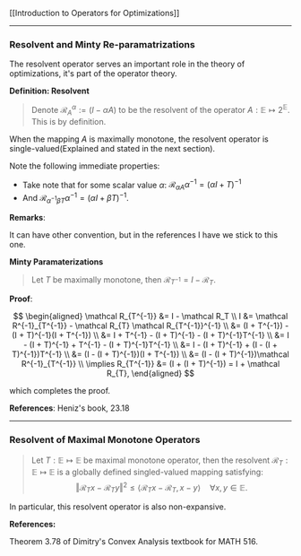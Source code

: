 [[Introduction to Operators for Optimizations]]

---
### **Resolvent and Minty Re-paramatrizations**

The resolvent operator serves an important role in the theory of optimizations, it's part of the operator theory. 

**Definition: Resolvent**

> Denote $\mathcal R_A^{\alpha}:= (I - \alpha A)$ to be the resolvent of the operator $A: \mathbb E \mapsto 2^{\mathbb E}$. This is by definition. 

When the mapping $A$ is maximally monotone, the resolvent operator is single-valued(Explained and stated in the next section). 

Note the following immediate properties: 

- Take note that for some scalar value $\alpha$: $\mathcal R_{\alpha A}\alpha^{-1} = (\alpha I + T)^{-1}$
- And $\mathcal R_{\alpha^{-1}\beta T}\alpha^{-1} = (\alpha I + \beta T)^{-1}$. 


**Remarks**:

It can have other convention, but in the references I have we stick to this one. 

**Minty Paramaterizations**

> Let $T$ be maximally monotone, then $\mathcal R_{T^{-1}} = I - \mathcal{R}_{T}$. 

**Proof**:

$$
\begin{aligned}
    \mathcal R_{T^{-1}} &= I - \mathcal R_T
    \\
    I &= \mathcal R^{-1}_{T^{-1}} - \mathcal R_{T} \mathcal R_{T^{-1}}^{-1}
    \\
    &= 
    (I + T^{-1}) - (I + T)^{-1}(I + T^{-1})
    \\
    &= 
    I + T^{-1} - (I + T)^{-1} - (I + T)^{-1}T^{-1}
    \\
    &= 
    I - (I + T)^{-1} + T^{-1} - (I + T)^{-1}T^{-1}
    \\
    &= 
    I - (I + T)^{-1} + (I - (I + T)^{-1})T^{-1}
    \\
    &= 
    (I - (I + T)^{-1})(I + T^{-1})
    \\
    &= (I - (I + T)^{-1})\mathcal R^{-1}_{T^{-1}}
    \\
    \implies  R_{T^{-1}} &= 
    (I + (I + T)^{-1}) = I + \mathcal R_{T}, 
\end{aligned}
$$

which completes the proof. 

**References**: Heniz's book, 23.18

---
### **Resolvent of Maximal Monotone Operators**

> Let $T: \mathbb E \mapsto \mathbb E$ be maximal monotone operator, then the resolvent $\mathcal R_T: \mathbb E\mapsto \mathbb E$ is a globally defined singled-valued mapping satisfying:
> $$
> \Vert \mathcal R_Tx - \mathcal R_Ty\Vert^2 \le 
> \langle \mathcal R_Tx - \mathcal R_T, x - y\rangle\quad 
> \forall x, y \in \mathbb E. 
> $$

In particular, this resolvent operator is also non-expansive. 

**References:** 

Theorem 3.78 of Dimitry's Convex Analysis textbook for MATH 516. 
